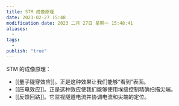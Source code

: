 ```yaml
---
title: STM 成像原理
date: 2023-02-27 15:48
modification date: 2023 二月 27日 星期一 15:48:41
aliases:
  - 
tags:
  - 
publish: "true"
---
```


STM 的成像原理：

 - [[量子隧穿效应]]。正是这种效果让我们能够“看到”表面。 
 - [[压电效应]]。正是这种效应使我们能够使用埃级控制精确扫描尖端。
 - [[反馈回路]]。它监视隧道电流并协调电流和尖端的定位。